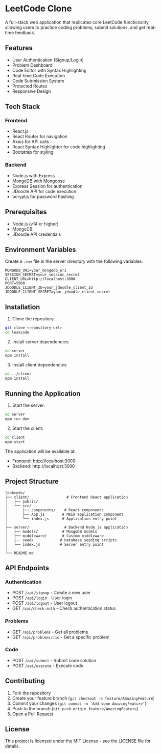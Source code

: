 # LeetCode Clone

A full-stack web application that replicates core LeetCode functionality, allowing users to practice coding problems, submit solutions, and get real-time feedback.

## Features

- User Authentication (Signup/Login)
- Problem Dashboard
- Code Editor with Syntax Highlighting
- Real-time Code Execution
- Code Submission System
- Protected Routes
- Responsive Design

## Tech Stack

### Frontend
- React.js
- React Router for navigation
- Axios for API calls
- React Syntax Highlighter for code highlighting
- Bootstrap for styling

### Backend
- Node.js with Express
- MongoDB with Mongoose
- Express Session for authentication
- JDoodle API for code execution
- bcryptjs for password hashing

## Prerequisites

- Node.js (v14 or higher)
- MongoDB
- JDoodle API credentials

## Environment Variables

Create a `.env` file in the server directory with the following variables:

```env
MONGODB_URI=your_mongodb_uri
SESSION_SECRET=your_session_secret
CLIENT_URL=http://localhost:3000
PORT=5000
JDOODLE_CLIENT_ID=your_jdoodle_client_id
JDOODLE_CLIENT_SECRET=your_jdoodle_client_secret
```

## Installation

1. Clone the repository:
```bash
git clone <repository-url>
cd leakcode
```

2. Install server dependencies:
```bash
cd server
npm install
```

3. Install client dependencies:
```bash
cd ../client
npm install
```

## Running the Application

1. Start the server:
```bash
cd server
npm run dev
```

2. Start the client:
```bash
cd client
npm start
```

The application will be available at:
- Frontend: http://localhost:3000
- Backend: http://localhost:5000

## Project Structure

```
leakcode/
├── client/                 # Frontend React application
│   ├── public/
│   └── src/
│       ├── components/    # React components
│       ├── App.js        # Main application component
│       └── index.js      # Application entry point
│
├── server/                # Backend Node.js application
│   ├── models/           # MongoDB models
│   ├── middleware/       # Custom middleware
│   ├── seed/            # Database seeding scripts
│   └── index.js         # Server entry point
│
└── README.md
```

## API Endpoints

### Authentication
- POST `/api/signup` - Create a new user
- POST `/api/login` - User login
- POST `/api/logout` - User logout
- GET `/api/check-auth` - Check authentication status

### Problems
- GET `/api/problems` - Get all problems
- GET `/api/problems/:id` - Get a specific problem

### Code
- POST `/api/submit` - Submit code solution
- POST `/api/execute` - Execute code

## Contributing

1. Fork the repository
2. Create your feature branch (`git checkout -b feature/AmazingFeature`)
3. Commit your changes (`git commit -m 'Add some AmazingFeature'`)
4. Push to the branch (`git push origin feature/AmazingFeature`)
5. Open a Pull Request

## License

This project is licensed under the MIT License - see the LICENSE file for details. 
